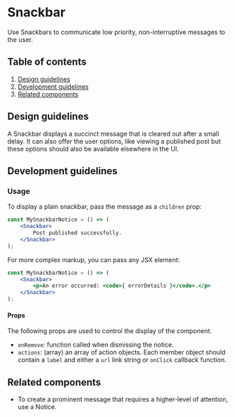 # Snackbar

Use Snackbars to communicate low priority, non-interruptive messages to the user.

## Table of contents

1. [Design guidelines](#design-guidelines)
2. [Development guidelines](#development-guidelines)
3. [Related components](#related-components)

## Design guidelines

A Snackbar displays a succinct message that is cleared out after a small delay. It can also offer the user options, like viewing a published post but these options should also be available elsewhere in the UI.

## Development guidelines

### Usage

To display a plain snackbar, pass the message as a `children` prop:

```jsx
const MySnackbarNotice = () => (
	<Snackbar>
		Post published successfully.
	</Snackbar>
);
```

For more complex markup, you can pass any JSX element:

```jsx
const MySnackbarNotice = () => (
	<Snackbar>
		<p>An error occurred: <code>{ errorDetails }</code>.</p>
	</Snackbar>
);
```

#### Props

The following props are used to control the display of the component.

* `onRemove`: function called when dismissing the notice.
* `actions`: (array) an array of action objects. Each member object should contain a `label` and either a `url` link string or `onClick` callback function.

## Related components

- To create a prominent message that requires a higher-level of attention, use a Notice.
